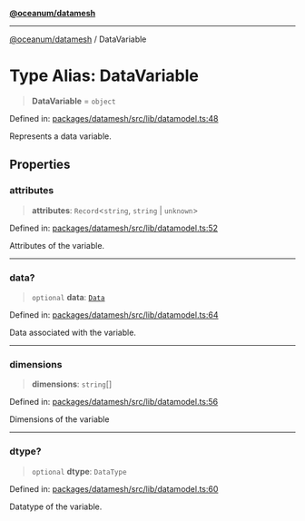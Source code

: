 [**@oceanum/datamesh**](../README.md)

***

[@oceanum/datamesh](../README.md) / DataVariable

# Type Alias: DataVariable

> **DataVariable** = `object`

Defined in: [packages/datamesh/src/lib/datamodel.ts:48](https://github.com/oceanum-io/oceanum-js/blob/de54745f7642df8f064f1c2211b399c4854806ac/packages/datamesh/src/lib/datamodel.ts#L48)

Represents a data variable.

## Properties

### attributes

> **attributes**: `Record`\<`string`, `string` \| `unknown`\>

Defined in: [packages/datamesh/src/lib/datamodel.ts:52](https://github.com/oceanum-io/oceanum-js/blob/de54745f7642df8f064f1c2211b399c4854806ac/packages/datamesh/src/lib/datamodel.ts#L52)

Attributes of the variable.

***

### data?

> `optional` **data**: [`Data`](Data.md)

Defined in: [packages/datamesh/src/lib/datamodel.ts:64](https://github.com/oceanum-io/oceanum-js/blob/de54745f7642df8f064f1c2211b399c4854806ac/packages/datamesh/src/lib/datamodel.ts#L64)

Data associated with the variable.

***

### dimensions

> **dimensions**: `string`[]

Defined in: [packages/datamesh/src/lib/datamodel.ts:56](https://github.com/oceanum-io/oceanum-js/blob/de54745f7642df8f064f1c2211b399c4854806ac/packages/datamesh/src/lib/datamodel.ts#L56)

Dimensions of the variable

***

### dtype?

> `optional` **dtype**: `DataType`

Defined in: [packages/datamesh/src/lib/datamodel.ts:60](https://github.com/oceanum-io/oceanum-js/blob/de54745f7642df8f064f1c2211b399c4854806ac/packages/datamesh/src/lib/datamodel.ts#L60)

Datatype of the variable.
